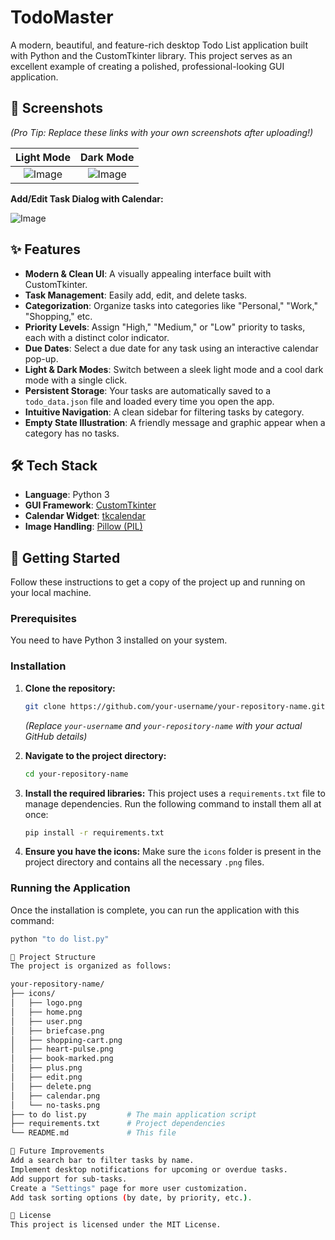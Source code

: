 # TodoMaster 

A modern, beautiful, and feature-rich desktop Todo List application built with Python and the CustomTkinter library. This project serves as an excellent example of creating a polished, professional-looking GUI application.

## 📸 Screenshots

*(Pro Tip: Replace these links with your own screenshots after uploading!)*

| Light Mode | Dark Mode |
| :---: | :---: |
| ![Image](https://github.com/user-attachments/assets/782c622e-15f8-4eb8-be04-791360c67fe4) | ![Image](https://github.com/user-attachments/assets/d7d566f5-6054-476c-b6e4-663bc0047a61) |

**Add/Edit Task Dialog with Calendar:**

![Image](https://github.com/user-attachments/assets/52c1cbd1-4a70-4810-ba88-41b29299c918)


## ✨ Features

- **Modern & Clean UI**: A visually appealing interface built with CustomTkinter.
- **Task Management**: Easily add, edit, and delete tasks.
- **Categorization**: Organize tasks into categories like "Personal," "Work," "Shopping," etc.
- **Priority Levels**: Assign "High," "Medium," or "Low" priority to tasks, each with a distinct color indicator.
- **Due Dates**: Select a due date for any task using an interactive calendar pop-up.
- **Light & Dark Modes**: Switch between a sleek light mode and a cool dark mode with a single click.
- **Persistent Storage**: Your tasks are automatically saved to a `todo_data.json` file and loaded every time you open the app.
- **Intuitive Navigation**: A clean sidebar for filtering tasks by category.
- **Empty State Illustration**: A friendly message and graphic appear when a category has no tasks.


## 🛠️ Tech Stack

- **Language**: Python 3
- **GUI Framework**: [CustomTkinter](https://github.com/TomSchimansky/CustomTkinter)
- **Calendar Widget**: [tkcalendar](https://github.com/j4321/tkcalendar)
- **Image Handling**: [Pillow (PIL)](https://python-pillow.org/)


## 🚀 Getting Started

Follow these instructions to get a copy of the project up and running on your local machine.

### Prerequisites

You need to have Python 3 installed on your system.

### Installation

1.  **Clone the repository:**
    ```bash
    git clone https://github.com/your-username/your-repository-name.git
    ```
    *(Replace `your-username` and `your-repository-name` with your actual GitHub details)*

2.  **Navigate to the project directory:**
    ```bash
    cd your-repository-name
    ```

3.  **Install the required libraries:**
    This project uses a `requirements.txt` file to manage dependencies. Run the following command to install them all at once:
    ```bash
    pip install -r requirements.txt
    ```

4.  **Ensure you have the icons:**
    Make sure the `icons` folder is present in the project directory and contains all the necessary `.png` files.

### Running the Application

Once the installation is complete, you can run the application with this command:
```bash
python "to do list.py"

📂 Project Structure
The project is organized as follows:

your-repository-name/
├── icons/
│   ├── logo.png
│   ├── home.png
│   ├── user.png
│   ├── briefcase.png
│   ├── shopping-cart.png
│   ├── heart-pulse.png
│   ├── book-marked.png
│   ├── plus.png
│   ├── edit.png
│   ├── delete.png
│   ├── calendar.png
│   └── no-tasks.png
├── to do list.py         # The main application script
├── requirements.txt      # Project dependencies
└── README.md             # This file

🌟 Future Improvements
Add a search bar to filter tasks by name.
Implement desktop notifications for upcoming or overdue tasks.
Add support for sub-tasks.
Create a "Settings" page for more user customization.
Add task sorting options (by date, by priority, etc.).

📜 License
This project is licensed under the MIT License.

